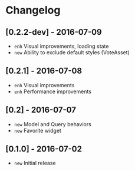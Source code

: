 # Changelog

## [0.2.2-dev] - 2016-07-09

- `enh` Visual improvements, loading state
- `new` Ability to exclude default styles (VoteAsset)

## [0.2.1] - 2016-07-08

- `enh` Visual improvements
- `enh` Performance improvements

## [0.2] - 2016-07-07

- `new` Model and Query behaviors
- `new` Favorite widget

## [0.1.0] - 2016-07-02

- `new` Initial release

